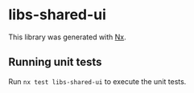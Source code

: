 # libs-shared-ui

This library was generated with [Nx](https://nx.dev).

## Running unit tests

Run `nx test libs-shared-ui` to execute the unit tests.
